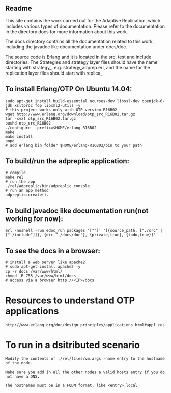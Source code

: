 ## Readme
This site contains the work carried out for the Adaptive Replication, which 
includes various types of documentation. Please refer to the documentation in 
the directory docs for more information about this work.

The docs directory contains all the documentation related to this work, 
including the javadoc like documentation under docs/doc.

The source code is Erlang and it is located in the src, test and include directories. 
The Strategies and strategy layer files should have the name starting with strategy_, 
e.g. strategy_adprep.erl, and the name for the replication layer files should start 
with replica_.


## To install Erlang/OTP On Ubuntu 14.04:

    sudo apt-get install build-essential ncurses-dev libssl-dev openjdk-6-jdk xsltproc fop libxml2-utils -y
    # this project works only with OTP version R16B02
    wget http://www.erlang.org/download/otp_src_R16B02.tar.gz
    tar -xvzf otp_src_R16B02.tar.gz
    pushd otp_src_R16B02
    ./configure --prefix=$HOME/erlang-R16B02
    make
    make install
    popd
    # add erlang bin folder $HOME/erlang-R16B02/bin to your path

## To build/run the adpreplic application:

    # compile
    make rel
    # run the app
    ./rel/adpreplic/bin/adpreplic console
    # run an app method
    adpreplic:create().

## To build javadoc like documentation run(not working for now):
    erl -noshell -run edoc_run packages '[""]' '[{source_path, ["./src" | ["./include"]]}, {dir,”./docs/doc"}, {private,true}, {todo,true}]'

## To see the docs in a browser:

    # install a web server like apache2
    # sudo apt-get install apache2 -y
    cp -r docs /var/www/html/
    chmod -R 755 /var/www/html/docs
    # access via a browser http://<IP>/docs

# Resources to understand OTP applications

    http://www.erlang.org/doc/design_principles/applications.html#appl_res_file

# To run in a dsitributed scenario

    Modify the contents of ./rel/files/vm.args -name entry to the hostname of the node.

    Make sure you add in all the other nodes a valid hosts entry if you do not have a DNS.

    The hostnames must be in a FQDN format, like <entry>.local
